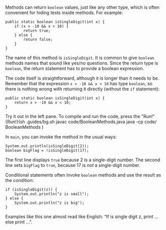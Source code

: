Methods can return `boolean` values, just like any other type, which is often convenient for hiding tests inside methods. For example:

```code
public static boolean isSingleDigit(int x) {
    if (x > -10 && x < 10) {
        return true;
    } else {
        return false;
    }
}
```

The name of this method is `isSingleDigit`. It is common to give `boolean` methods names that sound like yes/no questions. Since the return type is `boolean`, the return statement has to provide a boolean expression.

The code itself is straightforward, although it is longer than it needs to be. Remember that the expression `x > -10 && x < 10` has type `boolean`, so there is nothing wrong with returning it directly (without the `if` statement):

```code
public static boolean isSingleDigit(int x) {
    return x > -10 && x < 10;
}
```
Try it out in the left pane. To compile and run the code, press the "Run!"
{Run!}(sh .guides/bg.sh javac code/BooleanMethods.java java -cp code/ BooleanMethods )


In `main`, you can invoke the method in the usual ways:

```code
System.out.println(isSingleDigit(2));
boolean bigFlag = !isSingleDigit(17);
```

The first line displays `true` because 2 is a single-digit number. The second line sets `bigFlag` to `true`, because 17 is *not* a single-digit number.

Conditional statements often invoke `boolean` methods and use the result as the condition:

```code
if (isSingleDigit(z)) {
    System.out.println("z is small");
} else {
    System.out.println("z is big");
}
```

Examples like this one almost read like English: “If is single digit z, print ... else print ...”.